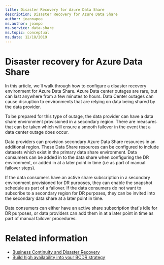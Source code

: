 ```yaml
---
title: Disaster Recovery for Azure Data Share
description: Disaster Recovery for Azure Data Share
author: joannapea
ms.author: joanpo
ms.service: data-share
ms.topic: conceptual
ms.date: 12/18/2019
---
```

# Disaster recovery for Azure Data Share
In this article, we'll walk through how to configure a disaster recovery environment for Azure Data Share. Azure Data center outages are rare, but can last anywhere from a few minutes to hours. Data Center outages can cause disruption to environments that are relying on data being shared by the data provider. 
 
To be prepared for this type of outage, the data provider can have a data share environment provisioned in a secondary region. There are measures that can be taken which will ensure a smooth failover in the event that a data center outage does occur. 

Data providers can provision secondary Azure Data Share resources in an additional region. These Data Share resources can be configured to include datasets which exist in the primary data share environment. Data consumers can be added in to the data share when configuring the DR environment, or added in at a later point in time (i.e as part of manual failover steps).

If the data consumers have an active share subscription in a secondary environment provisioned for DR purposes, they can enable the snapshot schedule as part of a failover. If the data consumers do not want to subscribe to a secondary region for DR purposes, they can be invited into the secondary data share at a later point in time. 

Data consumers can either have an active share subscription that's idle for DR purposes, or data providers can add them in at a later point in time as part of manual failover procedures. 

# Related information
- [Business Continuity and Disaster Recovery](https://docs.microsoft.com/azure/best-practices-availability-paired-regions)
- [Build high availability into your BCDR strategy](https://docs.microsoft.com/en-us/azure/architecture/solution-ideas/articles/build-high-availability-into-your-bcdr-strategy)






